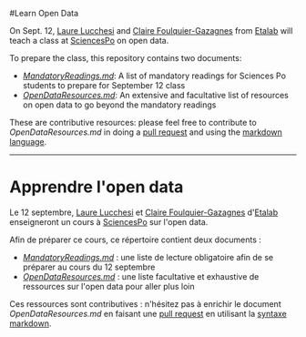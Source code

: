 #Learn Open Data 

On Sept. 12, [Laure Lucchesi](https://twitter.com/laurelucchesi) and [Claire Foulquier-Gazagnes](https://twitter.com/_cmfg) from [Etalab](https://www.etalab.gouv.fr/) will teach a class at [SciencesPo](http://www.sciencespo.fr/) on open data. 

To prepare the class, this repository contains two documents:
* [*MandatoryReadings.md*](https://github.com/cmfg/LearnOpenData/blob/master/MandatoryReadings.md): A list of mandatory readings for Sciences Po students to prepare for September 12 class
* [*OpenDataResources.md*](https://github.com/cmfg/LearnOpenData/blob/master/OpenDataResources.md): An extensive and facultative list of resources on open data to go beyond the mandatory readings

These are contributive resources: please feel free to contribute to *OpenDataResources.md* in doing a [pull request](https://help.github.com/articles/using-pull-requests/) and using the [markdown language](http://blog.wax-o.com/2014/04/tutoriel-un-guide-pour-bien-commencer-avec-markdown/). 
_________________________________________________________________________________________________________________________________
Apprendre l'open data
=

Le 12 septembre, [Laure Lucchesi](https://twitter.com/laurelucchesi) et [Claire Foulquier-Gazagnes](https://twitter.com/_cmfg) d'[Etalab](https://www.etalab.gouv.fr/) enseigneront un cours à [SciencesPo](http://www.sciencespo.fr/) sur l'open data.

Afin de préparer ce cours, ce répertoire contient deux documents :
* [*MandatoryReadings.md*](https://github.com/cmfg/LearnOpenData/blob/master/MandatoryReadings.md) : une liste de lecture obligatoire afin de se préparer au cours du 12 septembre
* [*OpenDataResources.md*](https://github.com/cmfg/LearnOpenData/blob/master/OpenDataResources.md) : une liste facultative et exhaustive de ressources sur l'open data pour aller plus loin 

Ces ressources sont contributives : n'hésitez pas à enrichir le document *OpenDataResources.md* en faisant une [pull request](https://help.github.com/articles/using-pull-requests/) en utilisant la [syntaxe markdown](http://blog.wax-o.com/2014/04/tutoriel-un-guide-pour-bien-commencer-avec-markdown/). 
